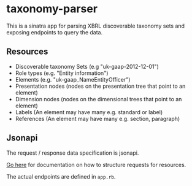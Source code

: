 # taxonomy-parser

This is a sinatra app for parsing XBRL discoverable taxonomy sets and exposing endpoints to query the data.

## Resources

- Discoverable taxonomy Sets (e.g "uk-gaap-2012-12-01")
- Role types (e.g. "Entity information")
- Elements (e.g. "uk-gaap_NameEntityOfficer")
- Presentation nodes (nodes on the presentation tree that point to an element)
- Dimension nodes (nodes on the dimensional trees that point to an element)
- Labels (An element may have many e.g. standard or label)
- References (An element may have many e.g. section, paragraph)

## Jsonapi

The request / response data specification is jsonapi. 

[Go here](http://jsonapi.org/) for documentation on how to structure requests for resources.

The actual endpoints are defined in ```app.rb```.